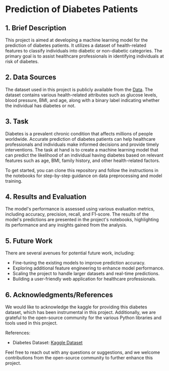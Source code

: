 # Prediction of Diabetes Patients

## 1. Brief Description

This project is aimed at developing a machine learning model for the prediction of diabetes patients. It utilizes a dataset of health-related features to classify individuals into diabetic or non-diabetic categories. The primary goal is to assist healthcare professionals in identifying individuals at risk of diabetes.

## 2. Data Sources

The dataset used in this project is publicly available from the [Data](https://github.com/SumitAkhadkar/Prediction_of_Diabetes_Patients/blob/main/diabetes.csv). The dataset contains various health-related attributes such as glucose levels, blood pressure, BMI, and age, along with a binary label indicating whether the individual has diabetes or not.

## 3. Task

Diabetes is a prevalent chronic condition that affects millions of people worldwide. Accurate prediction of diabetes patients can help healthcare professionals and individuals make informed decisions and provide timely interventions. The task at hand is to create a machine learning model that can predict the likelihood of an individual having diabetes based on relevant features such as age, BMI, family history, and other health-related factors.

To get started, you can clone this repository and follow the instructions in the notebooks for step-by-step guidance on data preprocessing and model training.

## 4. Results and Evaluation

The model's performance is assessed using various evaluation metrics, including accuracy, precision, recall, and F1-score. The results of the model's predictions are presented in the project's notebooks, highlighting its performance and any insights gained from the analysis.

## 5. Future Work

There are several avenues for potential future work, including:

- Fine-tuning the existing models to improve prediction accuracy.
- Exploring additional feature engineering to enhance model performance.
- Scaling the project to handle larger datasets and real-time predictions.
- Building a user-friendly web application for healthcare professionals.

## 6. Acknowledgments/References

We would like to acknowledge the kaggle for providing this diabetes dataset, which has been instrumental in this project. Additionally, we are grateful to the open-source community for the various Python libraries and tools used in this project.

References:

- Diabetes Dataset: [Kaggle Dataset](https://www.kaggle.com/datasets/mathchi/diabetes-data-set)

Feel free to reach out with any questions or suggestions, and we welcome contributions from the open-source community to further enhance this project.

